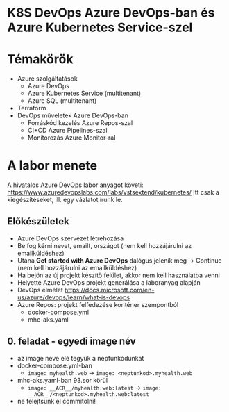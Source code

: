 # K8S DevOps Azure DevOps-ban és Azure Kubernetes Service-szel

# Témakörök
- Azure szolgáltatások
  - Azure DevOps
  - Azure Kubernetes Service (multitenant)
  - Azure SQL (multitenant)
- Terraform  
- DevOps műveletek Azure DevOps-ban
  - Forráskód kezelés Azure Repos-szal
  - CI+CD Azure Pipelines-szal
  - Monitorozás Azure Monitor-ral
 
 # A labor menete
 
 A hivatalos Azure DevOps labor anyagot követi: https://www.azuredevopslabs.com/labs/vstsextend/kubernetes/
 Itt csak a kiegészítéseket, ill. egy vázlatot írunk le.
 
 ## Előkészületek
 - Azure DevOps szervezet létrehozása
  - Be fog kérni nevet, emailt, országot (nem kell hozzájárulni az emailküldéshez)
  - Utána **Get started with Azure DevOps** dalógus jelenik meg -> Continue (nem kell hozzájárulni az emailküldéshez)
  - Ha bejön az új projekt készítő felület, akkor nem kell használatba venni
 - Helyette Azure DevOps projekt generálása a laboranyag alapján
 - DevOps elmélet
    https://docs.microsoft.com/en-us/azure/devops/learn/what-is-devops
 - Azure Repos: projekt felfedezése konténer szempontból
   - docker-compose.yml
   - mhc-aks.yaml
  
 ## 0. feladat - egyedi image név
  - az image neve elé tegyük a neptunkódunkat
  - docker-compose.yml-ban
    - `image: myhealth.web` -> `image: <neptunkod>.myhealth.web`
  - mhc-aks.yaml-ban 93.sor körül
    -  `image: __ACR__/myhealth.web:latest` -> `image: __ACR__/<neptunkod>.myhealth.web:latest`
 - ne felejtsünk el commitolni!
  
 
 
 
